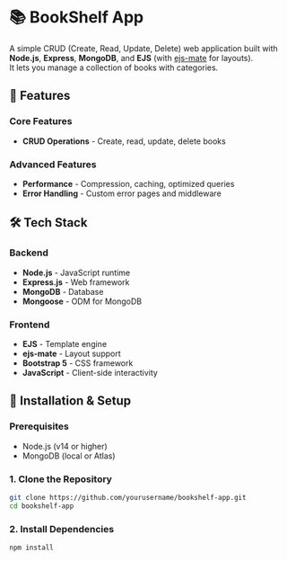 # 📚 BookShelf App

A simple CRUD (Create, Read, Update, Delete) web application built with **Node.js**, **Express**, **MongoDB**, and **EJS** (with [ejs-mate](https://www.npmjs.com/package/ejs-mate) for layouts).  
It lets you manage a collection of books with categories.


## 🌟 Features

### Core Features
- **CRUD Operations** - Create, read, update, delete books

### Advanced Features
- **Performance** - Compression, caching, optimized queries
- **Error Handling** - Custom error pages and middleware

## 🛠️ Tech Stack

### Backend
- **Node.js** - JavaScript runtime
- **Express.js** - Web framework
- **MongoDB** - Database
- **Mongoose** - ODM for MongoDB

### Frontend
- **EJS** - Template engine
- **ejs-mate** - Layout support
- **Bootstrap 5** - CSS framework
- **JavaScript** - Client-side interactivity

## 🚀 Installation & Setup

### Prerequisites
- Node.js (v14 or higher)
- MongoDB (local or Atlas)

### 1. Clone the Repository
```bash
git clone https://github.com/yourusername/bookshelf-app.git
cd bookshelf-app
```

### 2. Install Dependencies
```bash
npm install
```
